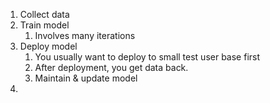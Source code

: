 1. Collect data
2. Train model
	1. Involves many iterations
3. Deploy model
	1. You usually want to deploy to small test user base first
	2. After deployment, you get data back. 
	3. Maintain & update model 
4. 